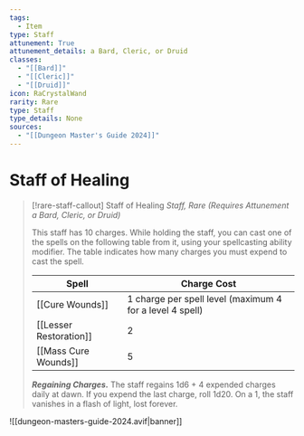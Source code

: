 ```yaml
---
tags:
  - Item
type: Staff
attunement: True
attunement_details: a Bard, Cleric, or Druid
classes:
  - "[[Bard]]"
  - "[[Cleric]]"
  - "[[Druid]]"
icon: RaCrystalWand
rarity: Rare
type: Staff
type_details: None
sources: 
  - "[[Dungeon Master's Guide 2024]]"
---
```

# Staff of Healing
>[!rare-staff-callout] Staff of Healing
>_Staff, Rare (Requires Attunement a Bard, Cleric, or Druid)_
>
>This staff has 10 charges. While holding the staff, you can cast one of the spells on the following table from it, using your spellcasting ability modifier. The table indicates how many charges you must expend to cast the spell.
>
>|Spell|Charge Cost|
>|---|---|
>|[[Cure Wounds]]|1 charge per spell level (maximum 4 for a level 4 spell)|
>|[[Lesser Restoration]]|2|
>|[[Mass Cure Wounds]]|5|
>
>**_Regaining Charges._** The staff regains 1d6 + 4 expended charges daily at dawn. If you expend the last charge, roll 1d20. On a 1, the staff vanishes in a flash of light, lost forever.
>


![[dungeon-masters-guide-2024.avif|banner]]
